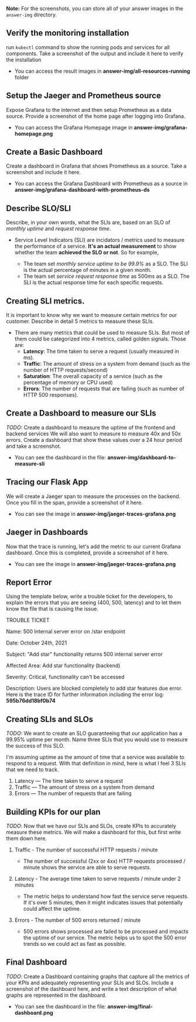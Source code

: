 **Note:** For the screenshots, you can store all of your answer images in the `answer-img` directory.

## Verify the monitoring installation

run `kubectl` command to show the running pods and services for all components. Take a screenshot of the output and include it here to verify the installation

* You can access the result images in **answer-img/all-resources-running** folder

## Setup the Jaeger and Prometheus source
Expose Grafana to the internet and then setup Prometheus as a data source. Provide a screenshot of the home page after logging into Grafana.

* You can access the Grafana Homepage image in **answer-img/grafana-homepage.png**

## Create a Basic Dashboard
Create a dashboard in Grafana that shows Prometheus as a source. Take a screenshot and include it here.

* You can access the Grafana Dashboard with Prometheus as a source in **answer-img/grafana-dashboard-with-prometheus-ds**

## Describe SLO/SLI
Describe, in your own words, what the SLIs are, based on an SLO of *monthly uptime* and *request response time*.

* Service Level Indicators (SLI) are incidators / metrics used to measure the performance of a service. **It's an actual measurement** to show whether the team **achieved the SLO or not**. So for example,
    
    * The team set *monthly service uptime to be 99.9%* as a SLO. The SLI is the actual percentage of minutes in a given month.
    * The team set *service request response time* as 500ms as a SLO. The SLI is the actual response time for each specific requests.

## Creating SLI metrics.
It is important to know why we want to measure certain metrics for our customer. Describe in detail 5 metrics to measure these SLIs.

   * There are many metrics that could be used to measure SLIs. But most of them could be categorized into 4 metrics, called golden signals. Those are:
        * **Latency**: The time taken to serve a request (usually measured in ms).
        * **Traffic**: The amount of stress on a system from demand (such as the number of HTTP requests/second)
        * **Saturation**: The overall capacity of a service (such as the percentage of memory or CPU used)
        * **Errors**: The number of requests that are failing (such as number of HTTP 500 responses).

## Create a Dashboard to measure our SLIs
*TODO:* Create a dashboard to measure the uptime of the frontend and backend services We will also want to measure to measure 40x and 50x errors. Create a dashboard that show these values over a 24 hour period and take a screenshot.

* You can see the dashboard in the file: **answer-img/dashboard-to-measure-sli**

## Tracing our Flask App
We will create a Jaeger span to measure the processes on the backend. Once you fill in the span, provide a screenshot of it here.

* You can see the image in **answer-img/jaeger-traces-grafana.png**

## Jaeger in Dashboards
Now that the trace is running, let's add the metric to our current Grafana dashboard. Once this is completed, provide a screenshot of it here.

* You can see the image in **answer-img/jaeger-traces-grafana.png**

## Report Error
Using the template below, write a trouble ticket for the developers, to explain the errors that you are seeing (400, 500, latency) and to let them know the file that is causing the issue.

TROUBLE TICKET

Name: 500 Internal server error on /star endpoint

Date: October 24th, 2021

Subject: "Add star" functionality returns 500 internal server error

Affected Area: Add star functionality (backend)

Severity: Critical, functionality can't be accessed

Description: Users are blocked completely to add star features due error. Here is the trace ID for further information including the error log: **595b76dd18bf0b74**

## Creating SLIs and SLOs
*TODO:* We want to create an SLO guaranteeing that our application has a 99.95% uptime per month. Name three SLIs that you would use to measure the success of this SLO.

I'm assuming uptime as the amount of time that a service was available to respond to a request. With that definition in mind, here is what I feel 3 SLIs that we need to track.

1. Latency — The time taken to serve a request
2. Traffic — The amount of stress on a system from demand
3. Errors — The number of requests that are failing

## Building KPIs for our plan
*TODO*: Now that we have our SLIs and SLOs, create KPIs to accurately measure these metrics. We will make a dashboard for this, but first write them down here.

1. Traffic - The number of successful HTTP requests / minute

    * The number of successful (2xx or 4xx) HTTP requests processed / minute shows the service are able to serve requests.

2. Latency - The average time taken to serve requests / minute under 2 minutes
    * The metric helps to understand how fast the service serve requests. If it's over 5 minutes, then it might indicates issues that potentially could affect the uptime.

3. Errors - The number of 500 errors returned / minute

    * 500 errors shows processed are failed to be processed and impacts the uptime of our service. The metric helps us to spot the 500 error trends so we could act as fast as possible.

## Final Dashboard
*TODO*: Create a Dashboard containing graphs that capture all the metrics of your KPIs and adequately representing your SLIs and SLOs. Include a screenshot of the dashboard here, and write a text description of what graphs are represented in the dashboard.

* You can see the dashboard in the file: **answer-img/final-dashboard.png**
